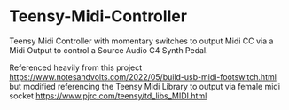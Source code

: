 # Teensy-Midi-Controller
Teensy Midi Controller with momentary switches to output Midi CC via a Midi Output to control a Source Audio C4 Synth Pedal.


Referenced heavily from this project https://www.notesandvolts.com/2022/05/build-usb-midi-footswitch.html but modified referencing the Teensy Midi Library to output via female midi socket https://www.pjrc.com/teensy/td_libs_MIDI.html
